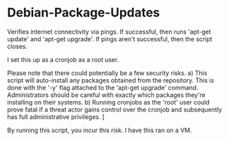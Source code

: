 # Debian-Package-Updates
Verifies internet connectivity via pings. If successful, then runs 'apt-get update' and 'apt-get upgrade'. If pings aren't successful, then the script closes.

I set this up as a cronjob as a root user. 

Please note that there could potentially be a few security risks.
  a) This script will auto-install any packages obtained from the repository. This is done with the '-y' flag attached to the 'apt-get upgrade' command. Administrators should be careful with exactly which packages they're installing on their systems.
  b) Running cronjobs as the 'root' user could prove fatal if a threat actor gains control over the cronjob and subsequently has full administrative privileges. [
  
 By running this script, you incur this risk. I have this ran on a VM.
